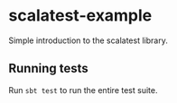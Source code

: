 # scalatest-example

Simple introduction to the scalatest library.

## Running tests

Run `sbt test` to run the entire test suite.


